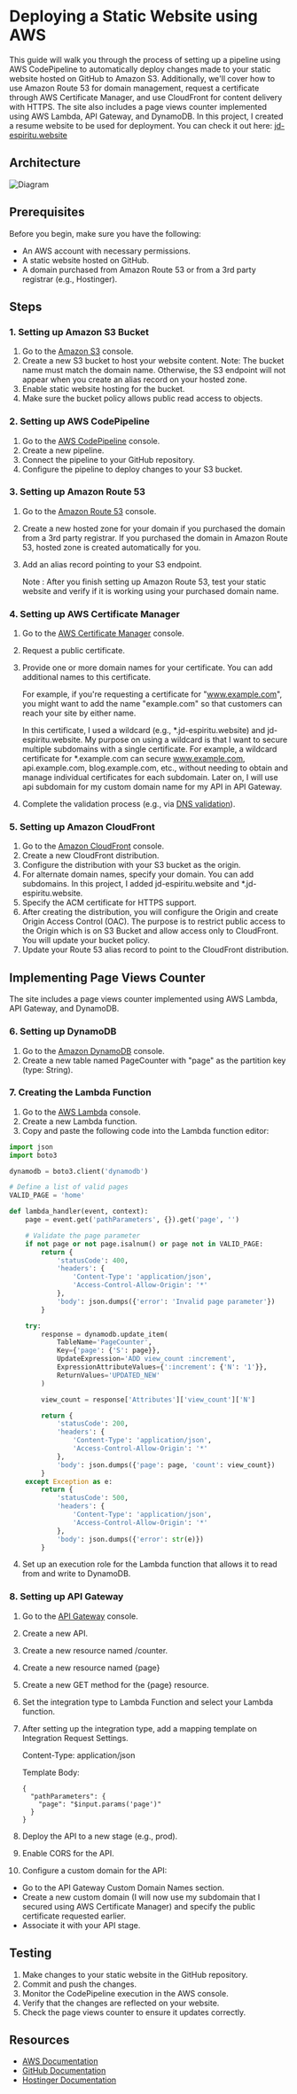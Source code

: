 # Deploying a Static Website using AWS

This guide will walk you through the process of setting up a pipeline using AWS CodePipeline to automatically deploy changes made to your static website hosted on GitHub to Amazon S3. Additionally, we'll cover how to use Amazon Route 53 for domain management, request a certificate through AWS Certificate Manager, and use CloudFront for content delivery with HTTPS. The site also includes a page views counter implemented using AWS Lambda, API Gateway, and DynamoDB.
In this project, I created a resume website to be used for deployment.
You can check it out here: [jd-espiritu.website](https://jd-espiritu.website)

## Architecture

![Diagram](https://i.imgur.com/8ytQX6j.png)

## Prerequisites

Before you begin, make sure you have the following:

- An AWS account with necessary permissions.
- A static website hosted on GitHub.
- A domain purchased from Amazon Route 53 or from a 3rd party registrar (e.g., Hostinger).

## Steps

### 1. Setting up Amazon S3 Bucket

1. Go to the [Amazon S3](https://console.aws.amazon.com/s3/) console.
2. Create a new S3 bucket to host your website content.
   Note: The bucket name must match the domain name. Otherwise, the S3 endpoint will not appear when you create an alias record on your hosted zone.
3. Enable static website hosting for the bucket.
4. Make sure the bucket policy allows public read access to objects.

### 2. Setting up AWS CodePipeline

1. Go to the [AWS CodePipeline](https://console.aws.amazon.com/codesuite/codepipeline/pipelines) console.
2. Create a new pipeline.
3. Connect the pipeline to your GitHub repository.
4. Configure the pipeline to deploy changes to your S3 bucket.

### 3. Setting up Amazon Route 53

1. Go to the [Amazon Route 53](https://console.aws.amazon.com/route53/) console.
2. Create a new hosted zone for your domain if you purchased the domain from a 3rd party registrar. If you purchased the domain in Amazon Route 53, hosted zone is created automatically for you.
3. Add an alias record pointing to your S3 endpoint.
  
   Note : After you finish setting up Amazon Route 53, test your static website and verify if it is working using your purchased domain name.

### 4. Setting up AWS Certificate Manager

1. Go to the [AWS Certificate Manager](https://console.aws.amazon.com/acm/) console.
2. Request a public certificate.
3. Provide one or more domain names for your certificate. You can add additional names to this certificate.

   For example, if you're requesting a certificate for "www.example.com", you might want to add the name "example.com" so that customers can reach your site by either name.

   In this certificate, I used a wildcard (e.g., *.jd-espiritu.website) and jd-espiritu.website. My purpose on using a wildcard is that I want to secure multiple subdomains with a single certificate. For example, a wildcard certificate for *.example.com can secure www.example.com, api.example.com, blog.example.com, etc., without needing to obtain and manage individual certificates for each subdomain. Later on, I will use api subdomain for my custom domain name for my API in API Gateway.
   
4. Complete the validation process (e.g., via [DNS validation](https://docs.aws.amazon.com/acm/latest/userguide/dns-validation.html#setting-up-dns-validation)). 

### 5. Setting up Amazon CloudFront

1. Go to the [Amazon CloudFront](https://console.aws.amazon.com/cloudfront/) console.
2. Create a new CloudFront distribution.
3. Configure the distribution with your S3 bucket as the origin.
4. For alternate domain names, specify your domain. You can add subdomains. In this project, I added jd-espiritu.website and *.jd-espiritu.website.
5. Specify the ACM certificate for HTTPS support.
6. After creating the distribution, you will configure the Origin and create Origin Access Control (OAC). The purpose is to restrict public access to the Origin which is on S3 Bucket and allow access only to CloudFront. You will update your bucket policy.
7. Update your Route 53 alias record to point to the CloudFront distribution.

## Implementing Page Views Counter
The site includes a page views counter implemented using AWS Lambda, API Gateway, and DynamoDB.

### 6. Setting up DynamoDB
1. Go to the [Amazon DynamoDB](https://console.aws.amazon.com/dynamodb/) console.
2. Create a new table named PageCounter with "page" as the partition key (type: String).

### 7. Creating the Lambda Function
1. Go to the [AWS Lambda](https://console.aws.amazon.com/lambda/) console.
2. Create a new Lambda function.
3. Copy and paste the following code into the Lambda function editor:

```py
import json
import boto3

dynamodb = boto3.client('dynamodb')

# Define a list of valid pages
VALID_PAGE = 'home'

def lambda_handler(event, context):
    page = event.get('pathParameters', {}).get('page', '')

    # Validate the page parameter
    if not page or not page.isalnum() or page not in VALID_PAGE:
        return {
            'statusCode': 400,
            'headers': {
                'Content-Type': 'application/json',
                'Access-Control-Allow-Origin': '*'
            },
            'body': json.dumps({'error': 'Invalid page parameter'})
        }

    try:
        response = dynamodb.update_item(
            TableName='PageCounter',
            Key={'page': {'S': page}},
            UpdateExpression='ADD view_count :increment',
            ExpressionAttributeValues={':increment': {'N': '1'}},
            ReturnValues='UPDATED_NEW'
        )

        view_count = response['Attributes']['view_count']['N']

        return {
            'statusCode': 200,
            'headers': {
                'Content-Type': 'application/json',
                'Access-Control-Allow-Origin': '*'
            },
            'body': json.dumps({'page': page, 'count': view_count})
        }
    except Exception as e:
        return {
            'statusCode': 500,
            'headers': {
                'Content-Type': 'application/json',
                'Access-Control-Allow-Origin': '*'
            },
            'body': json.dumps({'error': str(e)})
        }

```
4. Set up an execution role for the Lambda function that allows it to read from and write to DynamoDB.

### 8. Setting up API Gateway
1. Go to the [API Gateway](https://console.aws.amazon.com/apigateway/) console.
2. Create a new API.
3. Create a new resource named /counter.
4. Create a new resource named {page}
5. Create a new GET method for the {page} resource.
6. Set the integration type to Lambda Function and select your Lambda function.
7. After setting up the integration type, add a mapping template on Integration Request Settings.

   Content-Type: application/json

   Template Body:
   ```
   {
     "pathParameters": {
       "page": "$input.params('page')"
     }
   }
   ```
9. Deploy the API to a new stage (e.g., prod).
10. Enable CORS for the API.
11. Configure a custom domain for the API:
- Go to the API Gateway Custom Domain Names section.
- Create a new custom domain (I will now use my subdomain that I secured using AWS Certificate Manager) and specify the public certificate requested earlier.
- Associate it with your API stage.

## Testing

1. Make changes to your static website in the GitHub repository.
2. Commit and push the changes.
3. Monitor the CodePipeline execution in the AWS console.
4. Verify that the changes are reflected on your website.
5. Check the page views counter to ensure it updates correctly.

## Resources

- [AWS Documentation](https://docs.aws.amazon.com/)
- [GitHub Documentation](https://docs.github.com/)
- [Hostinger Documentation](https://www.hostinger.com/tutorials)
